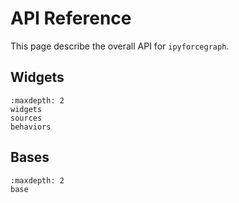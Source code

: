 # API Reference

This page describe the overall API for `ipyforcegraph`.

## Widgets

```{toctree}
:maxdepth: 2
widgets
sources
behaviors
```

## Bases

```{toctree}
:maxdepth: 2
base
```
